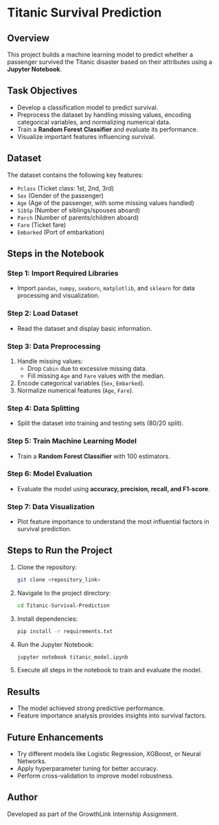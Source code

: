 # Titanic Survival Prediction

## Overview
This project builds a machine learning model to predict whether a passenger survived the Titanic disaster based on their attributes using a **Jupyter Notebook**.

## Task Objectives
- Develop a classification model to predict survival.
- Preprocess the dataset by handling missing values, encoding categorical variables, and normalizing numerical data.
- Train a **Random Forest Classifier** and evaluate its performance.
- Visualize important features influencing survival.

## Dataset
The dataset contains the following key features:
- `Pclass` (Ticket class: 1st, 2nd, 3rd)
- `Sex` (Gender of the passenger)
- `Age` (Age of the passenger, with some missing values handled)
- `SibSp` (Number of siblings/spouses aboard)
- `Parch` (Number of parents/children aboard)
- `Fare` (Ticket fare)
- `Embarked` (Port of embarkation)

## Steps in the Notebook

### Step 1: Import Required Libraries
- Import `pandas`, `numpy`, `seaborn`, `matplotlib`, and `sklearn` for data processing and visualization.

### Step 2: Load Dataset
- Read the dataset and display basic information.

### Step 3: Data Preprocessing
1. Handle missing values:
   - Drop `Cabin` due to excessive missing data.
   - Fill missing `Age` and `Fare` values with the median.
2. Encode categorical variables (`Sex`, `Embarked`).
3. Normalize numerical features (`Age`, `Fare`).

### Step 4: Data Splitting
- Split the dataset into training and testing sets (80/20 split).

### Step 5: Train Machine Learning Model
- Train a **Random Forest Classifier** with 100 estimators.

### Step 6: Model Evaluation
- Evaluate the model using **accuracy, precision, recall, and F1-score**.

### Step 7: Data Visualization
- Plot feature importance to understand the most influential factors in survival prediction.

## Steps to Run the Project
1. Clone the repository:
   ```sh
   git clone <repository_link>
   ```
2. Navigate to the project directory:
   ```sh
   cd Titanic-Survival-Prediction
   ```
3. Install dependencies:
   ```sh
   pip install -r requirements.txt
   ```
4. Run the Jupyter Notebook:
   ```sh
   jupyter notebook titanic_model.ipynb
   ```
5. Execute all steps in the notebook to train and evaluate the model.

## Results
- The model achieved strong predictive performance.
- Feature importance analysis provides insights into survival factors.

## Future Enhancements
- Try different models like Logistic Regression, XGBoost, or Neural Networks.
- Apply hyperparameter tuning for better accuracy.
- Perform cross-validation to improve model robustness.

## Author
Developed as part of the GrowthLink Internship Assignment.

